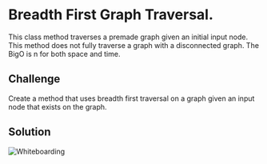 # Breadth First Graph Traversal.
This class method traverses a premade graph given an initial input node. This method does not fully traverse a graph with a disconnected graph. The BigO is n for both space and time.

## Challenge
Create a method that uses breadth first traversal on a graph given an input node that exists on the graph.

## Solution
![Whiteboarding](../../assets/26_breadth_first_graph.jpg)
